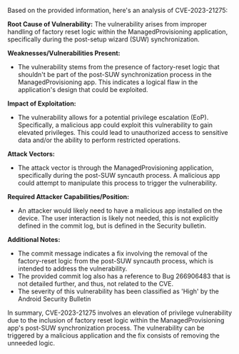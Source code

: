 Based on the provided information, here's an analysis of CVE-2023-21275:

**Root Cause of Vulnerability:**
The vulnerability arises from improper handling of factory reset logic within the ManagedProvisioning application, specifically during the post-setup wizard (SUW) synchronization.

**Weaknesses/Vulnerabilities Present:**
- The vulnerability stems from the presence of factory-reset logic that shouldn't be part of the post-SUW synchronization process in the ManagedProvisioning app. This indicates a logical flaw in the application's design that could be exploited.

**Impact of Exploitation:**
- The vulnerability allows for a potential privilege escalation (EoP). Specifically, a malicious app could exploit this vulnerability to gain elevated privileges. This could lead to unauthorized access to sensitive data and/or the ability to perform restricted operations.

**Attack Vectors:**
- The attack vector is through the ManagedProvisioning application, specifically during the post-SUW syncauth process. A malicious app could attempt to manipulate this process to trigger the vulnerability.

**Required Attacker Capabilities/Position:**
- An attacker would likely need to have a malicious app installed on the device. The user interaction is likely not needed, this is not explicitly defined in the commit log, but is defined in the Security bulletin.

**Additional Notes:**
- The commit message indicates a fix involving the removal of the factory-reset logic from the post-SUW syncauth process, which is intended to address the vulnerability.
- The provided commit log also has a reference to Bug 266906483 that is not detailed further, and thus, not related to the CVE.
- The severity of this vulnerability has been classified as 'High' by the Android Security Bulletin

In summary, CVE-2023-21275 involves an elevation of privilege vulnerability due to the inclusion of factory reset logic within the ManagedProvisioning app's post-SUW synchronization process. The vulnerability can be triggered by a malicious application and the fix consists of removing the unneeded logic.